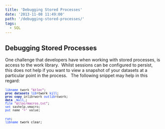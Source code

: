 ```yaml
---
title: 'Debugging Stored Processes'
date: '2013-11-08 11:49:00'
path: '/debugging-stored-processes/'
tags:
  - SQL
---
```


<h2>Debugging Stored Processes</h2><div>One challenge that developers have when working with stored processes, is access to the work library. &nbsp;Whilst sessions can be configured to persist, this does not help if you want to view a snapshot of your datasets at a particular point in the process. &nbsp; The following snippet may help in this regard:</div><div><br /></div><div><div style="font-family: 'Courier New'; font-size: 10px;"><span style="color: #0433ff;">libname</span> twork <span style="color: #942193;">"&amp;tloc"</span>;</div><div style="color: #011993; font-family: 'Courier New'; font-size: 10px;"><b>proc</b><span style="color: black;"> </span><b>datasets</b><span style="color: black;"> </span><span style="color: #0433ff;">lib</span><span style="color: black;">=twork </span><span style="color: #0433ff;">kill</span><span style="color: black;">;&nbsp;</span></div><div style="font-family: 'Courier New'; font-size: 10px;"><span style="color: #011993;"><b>proc</b></span> <span style="color: #011993;"><b>copy</b></span> inlib=work <span style="color: #0433ff;">outlib</span>=twork;</div><div style="color: #0433ff; font-family: 'Courier New'; font-size: 10px;"><span style="color: #011993;"><b>data</b></span><span style="color: black;"> </span>_Null_<span style="color: black;">;</span></div><div style="color: #942193; font-family: 'Courier New'; font-size: 10px;"><span style="color: #0433ff;">file</span><span style="color: black;"> </span>"&amp;tloc/macros.txt"<span style="color: black;">;</span></div><div style="font-family: 'Courier New'; font-size: 10px;"><span style="color: #0433ff;">set</span> sashelp.vmacro;</div><div style="font-family: 'Courier New'; font-size: 10px;"><span style="color: #0433ff;">put</span> name <span style="color: #942193;">'='</span> value;</div><br /><div style="color: #0433ff; font-family: 'Courier New'; font-size: 10px;">run<span style="color: black;">;</span></div><div style="font-family: 'Courier New'; font-size: 10px;"><span style="color: #0433ff;">libname</span><span style="color: black;">&nbsp;twork clear</span><span style="color: black;">;</span></div></div>

